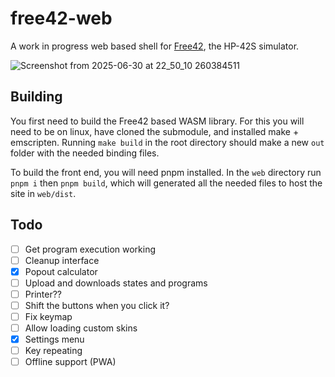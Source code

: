# free42-web

A work in progress web based shell for [Free42](https://thomasokken.com/free42), the HP-42S simulator.

![Screenshot from 2025-06-30 at 22_50_10 260384511](https://github.com/user-attachments/assets/773875f2-d527-470f-9f3e-f0a37a45ee2d)

## Building

You first need to build the Free42 based WASM library.
For this you will need to be on linux, have cloned the submodule, and installed make + emscripten.
Running `make build` in the root directory should make a new `out` folder with the needed binding files.

To build the front end, you will need pnpm installed.
In the `web` directory run `pnpm i` then `pnpm build`, which will generated all the needed files to host the site in `web/dist`.

## Todo

- [ ] Get program execution working
- [ ] Cleanup interface
- [x] Popout calculator
- [ ] Upload and downloads states and programs
- [ ] Printer??
- [ ] Shift the buttons when you click it?
- [ ] Fix keymap
- [ ] Allow loading custom skins
- [x] Settings menu
- [ ] Key repeating
- [ ] Offline support (PWA)
